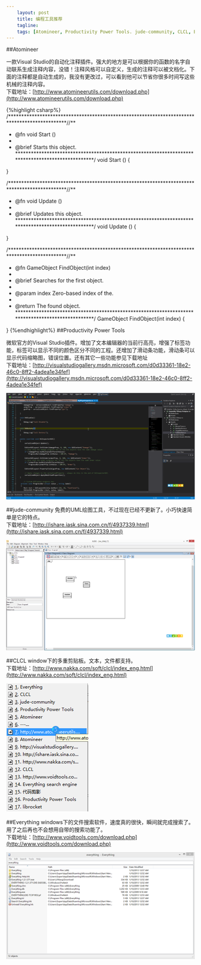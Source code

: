 ```yaml
---
    layout: post
    title: 编程工具推荐
    tagline:
    tags: [Atomineer, Productivity Power Tools. jude-community, CLCL, Everything] 
---
```

##Atomineer

一款Visual Studio的自动化注释插件。强大的地方是可以根据你的函数的名字自动联系生成注释内容，没错！注释风格可以自定义，生成的注释可以被文档化。下面的注释都是自动生成的，我没有更改过，可以看到他可以节省你很多时间写这些机械的注释内容。<br>
下载地址：[http://www.atomineerutils.com/download.php](http://www.atomineerutils.com/download.php)


{%highlight csharp%}
/**********************************************************************************************//**
 * @fn  void Start ()
 *
 * @brief   Starts this object.
     **************************************************************************************************/
void Start () {

}

/**********************************************************************************************//**
 * @fn  void Update ()
 *
 * @brief   Updates this object.
     **************************************************************************************************/
void Update () {

}

/**********************************************************************************************//**
 * @fn  GameObject FindObject(int index)
 *
 * @brief   Searches for the first object.
 *
 * @param   index   Zero-based index of the.
 *
 * @return  The found object.
 **************************************************************************************************/
GameObject FindObject(int index)
{

}
{%endhighlight%}
##Productivity Power Tools

微软官方的Visual Studio插件。增加了文本编辑器的当前行高亮，增强了标签功能，标签可以显示不同的颜色区分不同的工程。还增加了滑动条功能，滑动条可以显示代码缩略图，错误位置。还有其它一些功能参见下载地址<br>
下载地址：[http://visualstudiogallery.msdn.microsoft.com/d0d33361-18e2-46c0-8ff2-4adea1e34fef](http://visualstudiogallery.msdn.microsoft.com/d0d33361-18e2-46c0-8ff2-4adea1e34fef)

![](\image\Others\Visual_Stuido.png)


##jude-community
免费的UML绘图工具，不过现在已经不更新了。小巧快速简单是它的特点。<br>
下载地址：[http://ishare.iask.sina.com.cn/f/4937339.html](http://ishare.iask.sina.com.cn/f/4937339.html)

![](\image\Others\jude-community.png)

##CLCL
window下的多重剪贴板。文本，文件都支持。<br>
下载地址：[http://www.nakka.com/soft/clcl/index_eng.html](http://www.nakka.com/soft/clcl/index_eng.html)

![](\image\Others\CLCL.png)

##Everything
windows下的文件搜索软件，速度真的很快，瞬间就完成搜索了。用了之后再也不会想用自带的搜索功能了。<br>
下载地址：[http://www.voidtools.com/download.php](http://www.voidtools.com/download.php)

![](\image\Others\Everything.png)


